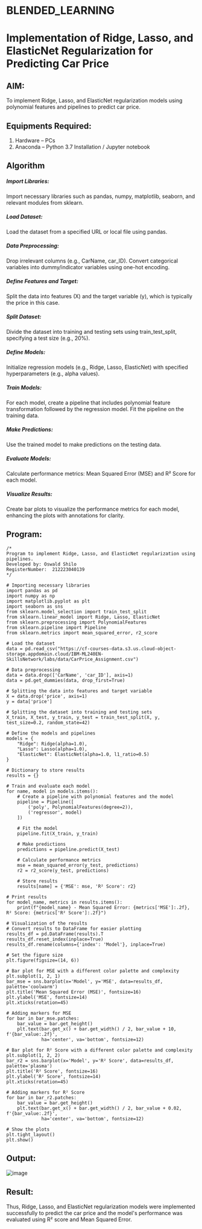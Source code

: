 # BLENDED_LEARNING
# Implementation of Ridge, Lasso, and ElasticNet Regularization for Predicting Car Price

## AIM:
To implement Ridge, Lasso, and ElasticNet regularization models using polynomial features and pipelines to predict car price.

## Equipments Required:
1. Hardware – PCs
2. Anaconda – Python 3.7 Installation / Jupyter notebook

## Algorithm

##### Import Libraries:

Import necessary libraries such as pandas, numpy, matplotlib, seaborn, and relevant modules from sklearn.

##### Load Dataset:

Load the dataset from a specified URL or local file using pandas.


##### Data Preprocessing:

Drop irrelevant columns (e.g., CarName, car_ID).
Convert categorical variables into dummy/indicator variables using one-hot encoding.


##### Define Features and Target:

Split the data into features (X) and the target variable (y), which is typically the price in this case.

##### Split Dataset:

Divide the dataset into training and testing sets using train_test_split, specifying a test size (e.g., 20%).

##### Define Models:

Initialize regression models (e.g., Ridge, Lasso, ElasticNet) with specified hyperparameters (e.g., alpha values).

##### Train Models:

For each model, create a pipeline that includes polynomial feature transformation followed by the regression model.
Fit the pipeline on the training data.

##### Make Predictions:

Use the trained model to make predictions on the testing data.

##### Evaluate Models:

Calculate performance metrics: Mean Squared Error (MSE) and R² Score for each model.

##### Visualize Results:

Create bar plots to visualize the performance metrics for each model, enhancing the plots with annotations for clarity. 

## Program:
```
/*
Program to implement Ridge, Lasso, and ElasticNet regularization using pipelines.
Developed by: Oswald Shilo
RegisterNumber:  212223040139 
*/
```

```
# Importing necessary libraries
import pandas as pd
import numpy as np
import matplotlib.pyplot as plt
import seaborn as sns
from sklearn.model_selection import train_test_split
from sklearn.linear_model import Ridge, Lasso, ElasticNet
from sklearn.preprocessing import PolynomialFeatures
from sklearn.pipeline import Pipeline
from sklearn.metrics import mean_squared_error, r2_score

# Load the dataset
data = pd.read_csv("https://cf-courses-data.s3.us.cloud-object-storage.appdomain.cloud/IBM-ML240EN-SkillsNetwork/labs/data/CarPrice_Assignment.csv")

# Data preprocessing
data = data.drop(['CarName', 'car_ID'], axis=1)
data = pd.get_dummies(data, drop_first=True)

# Splitting the data into features and target variable
X = data.drop('price', axis=1)
y = data['price']

# Splitting the dataset into training and testing sets
X_train, X_test, y_train, y_test = train_test_split(X, y, test_size=0.2, random_state=42)

# Define the models and pipelines
models = {
    "Ridge": Ridge(alpha=1.0),
    "Lasso": Lasso(alpha=1.0),
    "ElasticNet": ElasticNet(alpha=1.0, l1_ratio=0.5)
}

# Dictionary to store results
results = {}

# Train and evaluate each model
for name, model in models.items():
    # Create a pipeline with polynomial features and the model
    pipeline = Pipeline([
        ('poly', PolynomialFeatures(degree=2)),
        ('regressor', model)
    ])
    
    # Fit the model
    pipeline.fit(X_train, y_train)
    
    # Make predictions
    predictions = pipeline.predict(X_test)
    
    # Calculate performance metrics
    mse = mean_squared_error(y_test, predictions)
    r2 = r2_score(y_test, predictions)
    
    # Store results
    results[name] = {'MSE': mse, 'R² Score': r2}

# Print results
for model_name, metrics in results.items():
    print(f"{model_name} - Mean Squared Error: {metrics['MSE']:.2f}, R² Score: {metrics['R² Score']:.2f}")

# Visualization of the results
# Convert results to DataFrame for easier plotting
results_df = pd.DataFrame(results).T
results_df.reset_index(inplace=True)
results_df.rename(columns={'index': 'Model'}, inplace=True)

# Set the figure size
plt.figure(figsize=(14, 6))

# Bar plot for MSE with a different color palette and complexity
plt.subplot(1, 2, 1)
bar_mse = sns.barplot(x='Model', y='MSE', data=results_df, palette='coolwarm')
plt.title('Mean Squared Error (MSE)', fontsize=16)
plt.ylabel('MSE', fontsize=14)
plt.xticks(rotation=45)

# Adding markers for MSE
for bar in bar_mse.patches:
    bar_value = bar.get_height()
    plt.text(bar.get_x() + bar.get_width() / 2, bar_value + 10, f'{bar_value:.2f}', 
             ha='center', va='bottom', fontsize=12)

# Bar plot for R² Score with a different color palette and complexity
plt.subplot(1, 2, 2)
bar_r2 = sns.barplot(x='Model', y='R² Score', data=results_df, palette='plasma')
plt.title('R² Score', fontsize=16)
plt.ylabel('R² Score', fontsize=14)
plt.xticks(rotation=45)

# Adding markers for R² Score
for bar in bar_r2.patches:
    bar_value = bar.get_height()
    plt.text(bar.get_x() + bar.get_width() / 2, bar_value + 0.02, f'{bar_value:.2f}', 
             ha='center', va='bottom', fontsize=12)

# Show the plots
plt.tight_layout()
plt.show()

```

## Output:

![image](https://github.com/user-attachments/assets/b044a3d0-4687-420d-abeb-fd71d7aeb5a4)



## Result:
Thus, Ridge, Lasso, and ElasticNet regularization models were implemented successfully to predict the car price and the model's performance was evaluated using R² score and Mean Squared Error.
